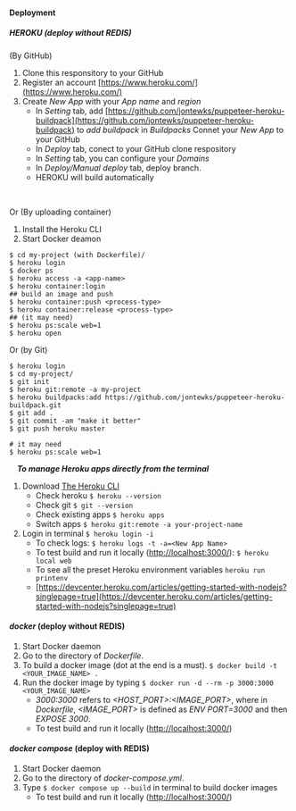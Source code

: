 #### Deployment  <br/>
##### *HEROKU*   (deploy without REDIS) <br/>

(By GitHub)

1. Clone this responsitory to your GitHub
2. Register an account [https://www.heroku.com/](https://www.heroku.com/) <br/>
3. Create *New App* with your *App name* and *region*
    - In *Setting* tab, add [https://github.com/jontewks/puppeteer-heroku-buildpack](https://github.com/jontewks/puppeteer-heroku-buildpack) to *add buildpack* in *Buildpacks*
    Connet your *New App* to your GitHub
    - In *Deploy* tab, conect to your GitHub clone respository
    - In *Setting* tab, you can configure your *Domains*
    - In *Deploy/Manual deploy* tab, deploy branch.
    - HEROKU will build automatically
<br/>

Or (By uploading container)

1. Install the Heroku CLI
2. Start Docker deamon
```
$ cd my-project (with Dockerfile)/
$ heroku login
$ docker ps
$ heroku access -a <app-name>
$ heroku container:login
## build an image and push
$ heroku container:push <process-type>
$ heroku container:release <process-type>
## (it may need)
$ heroku ps:scale web=1
$ heroku open
```

Or (by Git)
```
$ heroku login
$ cd my-project/
$ git init
$ heroku git:remote -a my-project
$ heroku buildpacks:add https://github.com/jontewks/puppeteer-heroku-buildpack.git
$ git add .
$ git commit -am "make it better"
$ git push heroku master

# it may need
$ heroku ps:scale web=1
```

&emsp;***To manage Heroku apps directly from the terminal***

1. Download [The Heroku CLI](https://devcenter.heroku.com/articles/heroku-cli) 
    - Check heroku 
    `$ heroku --version`
    - Check git 
    `$ git --version`
    - Check existing apps 
    `$ heroku apps `
    - Switch apps
    `$ heroku git:remote -a your-project-name `
2. Login in terminal `$ heroku login -i`
    - To check logs: 
    ```$ heroku logs -t -a=<New App Name>```
    - To test build and run it locally ([http://localhost:3000/](http://localhost:3000/)): 
    ```$ heroku local web```
    - To see all the preset Heroku environment variables
    ```heroku run printenv```
    - [https://devcenter.heroku.com/articles/getting-started-with-nodejs?singlepage=true](https://devcenter.heroku.com/articles/getting-started-with-nodejs?singlepage=true)


#### *docker*   (deploy without REDIS) <br/>
1. Start Docker daemon
2. Go to the directory of *Dockerfile*.
3. To build a docker image (dot at the end is a must).
`$ docker build -t <YOUR_IMAGE_NAME> .`
4. Run the docker image by typing 
`$ docker run -d --rm -p 3000:3000  <YOUR_IMAGE_NAME>`
    - *3000:3000* refers to *<HOST_PORT>:<IMAGE_PORT>*, where in *Dockerfile*, *<IMAGE_PORT>* is defined as *ENV PORT=3000* and then *EXPOSE 3000*.
    - To test build and run it locally ([http://localhost:3000/](http://localhost:3000/))

#### *docker compose*   (deploy with REDIS) <br/>
1. Start Docker daemon
2. Go to the directory of *docker-compose.yml*.
3. Type `$ docker compose up --build` in terminal to build docker images
    - To test build and run it locally ([http://localhost:3000/](http://localhost:3000/))